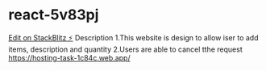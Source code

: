 # react-5v83pj

[Edit on StackBlitz ⚡️](https://stackblitz.com/edit/react-5v83pj)
Description
1.This website is design to allow iser to add items, description and quantity
2.Users are able to cancel tthe request
https://hosting-task-1c84c.web.app/
